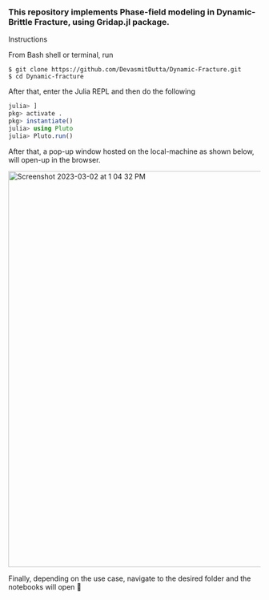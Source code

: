 ### This repository implements Phase-field modeling in Dynamic-Brittle Fracture, using Gridap.jl package.

Instructions

From Bash shell or terminal, run
```shell
$ git clone https://github.com/DevasmitDutta/Dynamic-Fracture.git
$ cd Dynamic-fracture
```
After that, enter the Julia REPL and then do the following

```julia
julia> ]
pkg> activate .
pkg> instantiate()
julia> using Pluto
julia> Pluto.run()
```
After that, a pop-up window hosted on the local-machine as shown below, will open-up in the browser. 

<img width="791" alt="Screenshot 2023-03-02 at 1 04 32 PM" src="https://user-images.githubusercontent.com/76597282/222361618-4b3f21b3-0875-476e-83a0-28d1b2bc108a.png">


Finally, depending on the use case, navigate to the desired folder and the notebooks will open  🚀

